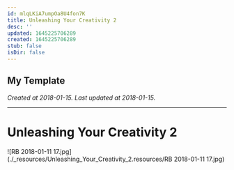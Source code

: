 ```yaml
---
id: mlqLKiA7umpOa8U4fon7K
title: Unleashing Your Creativity 2
desc: ''
updated: 1645225706289
created: 1645225706289
stub: false
isDir: false
---
```

My Template
---

_Created at 2018-01-15._
_Last updated at 2018-01-15._




---

# Unleashing Your Creativity 2


![RB 2018-01-11 17.jpg](./_resources/Unleashing_Your_Creativity_2.resources/RB 2018-01-11 17.jpg)

